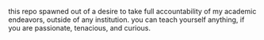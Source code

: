 this repo spawned out of a desire to take full accountability of my academic endeavors, outside of any institution. you can teach yourself anything, if you are passionate, tenacious, and curious.
